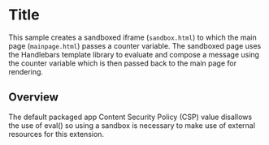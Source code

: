 # Title

This sample creates a sandboxed iframe (`sandbox.html`) to which the main page (`mainpage.html`)
passes a counter variable. The sandboxed page uses the
Handlebars template library to evaluate and compose a message
using the counter variable which is then passed back to the main page for rendering.

## Overview

The default packaged app Content Security Policy (CSP) value disallows the use of eval() so using a sandbox is necessary to make use of external resources for this extension.
